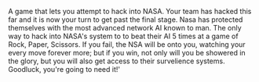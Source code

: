 A game that lets you attempt to hack into NASA. 
Your team has hacked this far and it is now your turn to get past the final stage. 
Nasa has protected themselves with the most advanced network AI known to man. 
The only way to hack into NASA's system to to beat their AI 5 times at a game of Rock, Paper, Scissors. 
If you fail, the NSA will be onto you, watching your every move forever more; but if you win, not only will you be showered in the glory, but you will also get access to their survelience systems. 
Goodluck, you're going to need it!'
